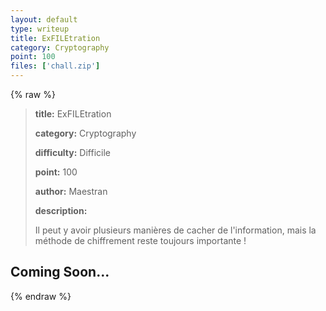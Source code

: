```yaml
---
layout: default
type: writeup
title: ExFILEtration
category: Cryptography
point: 100
files: ['chall.zip']
---
```


{% raw %}
> **title:** ExFILEtration
>
> **category:** Cryptography
>
> **difficulty:** Difficile
>
> **point:** 100
>
> **author:** Maestran
>
> **description:**
>
> Il peut y avoir plusieurs manières de cacher de l'information, mais la méthode de chiffrement reste toujours importante !
>
> 

## Coming Soon...

{% endraw %}
